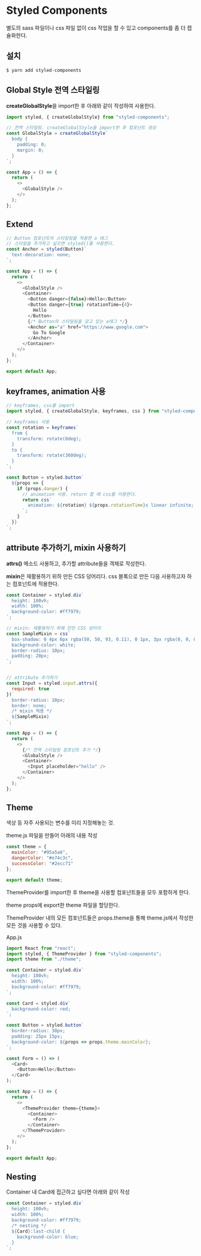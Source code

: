 # Styled Components

별도의 sass 파일이나 css 파일 없이 css 작업을 할 수 있고 components를 좀 더 캡슐화한다.

## 설치

```
$ yarn add styled-components
```

## Global Style 전역 스타일링

**createGlobalStyle**을 import한 후 아래와 같이 작성하여 사용한다.

```js
import styled, { createGlobalStyle} from "styled-components";

// 전역 스타일링. createGlobalStyle을 import한 후 컴포넌트 생성
const GlobalStyle = createGlobalStyle`
  body {
    padding: 0;
    margin: 0;
  }
`;

const App = () => {
  return (
    <>
      <GlobalStyle />
    </>
  );
};
```

## Extend 

```js
// Button 컴포넌트의 스타일링을 적용한 a 태그
// 스타일을 추가하고 싶으면 styled()를 사용한다.
const Anchor = styled(Button)`
  text-decoration: none;
`;

const App = () => {
  return (
    <>
      <GlobalStyle />
      <Container>
        <Button danger={false}>Hello</Button>
        <Button danger={true} rotationTime={4}>
          Hello
        </Button>
        {/* Button의 스타일링을 갖고 있는 a태그 */}
        <Anchor as="a" href="https://www.google.com">
          Go To Google
        </Anchor>
      </Container>
    </>
  );
};

export default App;

```

## keyframes, animation 사용

```js
// keyframes, css를 import
import styled, { createGlobalStyle, keyframes, css } from "styled-components";

// keyframes 사용
const rotation = keyframes`
  from {
    transform: rotate(0deg);
  }
  to {
    transform: rotate(360deg);
  }
`;

const Button = styled.button`
  ${props => {
    if (props.danger) {
      // animation 사용. return 할 때 css를 이용한다.
      return css`
        animation: ${rotation} ${props.rotationTime}s linear infinite;
      `;
    }
  }}
`;
```

## attribute 추가하기, mixin 사용하기

**attrs()** 메소드 사용하고, 추가할 attribute들을 객체로 작성한다. 

**mixin**은 재활용하기 위하 만든 CSS 덩어리다. css 블록으로 만든 다음 사용하고자 하는 컴포넌트에 적용한다.

```js
const Container = styled.div`
  height: 100vh;
  width: 100%;
  background-color: #ff7979;
`;

// mixin: 재활용하기 위해 만든 CSS 덩어리
const SampleMixin = css`
  box-shadow: 0 4px 6px rgba(50, 50, 93, 0.11), 0 1px, 3px rgba(0, 0, 0, 0.08);
  background-color: white;
  border-radius: 10px;
  padding: 20px;
`;


// attribute 추가하기
const Input = styled.input.attrs({
  required: true
})`
  border-radius: 10px;
  border: none;
  /* mixin 적용 */
  ${SampleMixin}
`;

const App = () => {
  return (
    <>
      {/* 전역 스타일링 컴포넌트 추가 */}
      <GlobalStyle />
      <Container>
        <Input placeholder="hello" />
      </Container>
    </>
  );
};
```

## Theme

색상 등 자주 사용되는 변수를 미리 지정해놓는 것.

theme.js 파일을 만들어 아래의 내용 작성

```js
const theme = {
  mainColor: "#95a5a6",
  dangerColor: "#e74c3c",
  successColor: "#2ecc71"
};

export default theme;
```

ThemeProvider를 import한 후 theme을 사용할 컴포넌트들을 모두 포함하게 한다.

theme props에 export한 theme 파일을 할당한다.

ThemeProvider 내의 모든 컴포넌트들은 props.theme을 통해 theme.js에서 작성한 모든 것을 사용할 수 있다.

App.js

```js
import React from "react";
import styled, { ThemeProvider } from "styled-components";
import theme from "./theme";

const Container = styled.div`
  height: 100vh;
  width: 100%;
  background-color: #ff7979;
`;

const Card = styled.div`
  background-color: red;
`;

const Button = styled.button`
  border-radius: 30px;
  padding: 25px 15px;
  background-color: ${props => props.theme.mainColor};
`;

const Form = () => (
  <Card>
    <Button>Hello</Button>
  </Card>
);

const App = () => {
  return (
    <>
      <ThemeProvider theme={theme}>
        <Container>
          <Form />
        </Container>
      </ThemeProvider>
    </>
  );
};

export default App;
```

## Nesting

Container 내 Card에 접근하고 싶다면 아래와 같이 작성

```js
const Container = styled.div`
  height: 100vh;
  width: 100%;
  background-color: #ff7979;
  /* nesting */
  ${Card}:last-child {
    background-color: blue;
  }
`;
```